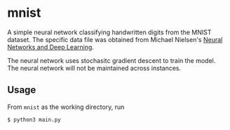 # mnist

A simple neural network classifying handwritten digits from the MNIST dataset. The specific data file was
obtained from Michael Nielsen's 
[Neural Networks and Deep Learning](https://github.com/mnielsen/neural-networks-and-deep-learning).

The neural network uses stochasitc gradient descent to train the model. The neural network will not be 
maintained across instances.  

## Usage

From `mnist` as the working directory, run

```
$ python3 main.py
```
